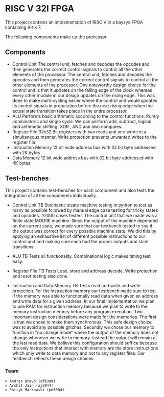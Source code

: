 #  RISC V 32I FPGA 
This project contains an implementation of RISC V in a baysys FPGA containing Artix 7. 

The following components make up the processor
## Components
- Control Unit
The central unit, fetches and decodes the opcodes and then generates the correct control signals to  control all the other elements of the processor. The central unit, fetches and decodes the opcodes and then generates the correct control signals to  control all the other elements of the processor. One noteworthy design choice for the control unit is that it updates on the falling edge of the clock whereas every other module in our design updates on the rising edge. This was done to make multi-cycling easier where the control unit would updates its control signals in preparation before the next rising edge when the actual state transition takes place in the entire processor.
- ALU
Performs basic arithmetic according to the control functions. Purely combinatoric and single cycle. We can perform add, subtract, logical and arithmetic shifting, XOR , AND and also compares. 
- Register File
32x32 Bit registers with two reads and one wrote in a simultaneous manner. Write protection prevents unwanted writes to the register file. 
- Instruction Memory
	12 bit wide address bus with 32 bit byte addressed with 2K bytes
- Data Memory
	12 bit wide address bus with 32 bit byte addressed with 4K bytes
## Test-benches
This project contains test-benches for each component and also tests the integration of all the components individually.
- Control Unit TB
Stochastic stsate machine testing in python to test as many as possible followed by manual edge case testing for tricky states and opcodes. >2000 cases tested. The control unit that we made was a finite state MOORE machine. Since the output of the machine depended on the current state, we made sure that our testbench tested to see if the output was correct for every possible machine state. We did this by applying an exhaustive list of different possible instructions to our control unit and making sure each had the proper outputs and state transitions.

- ALU TB
Tests all functionality. Combinational logic makes timing test easy.
- Register File TB
Tests Load, store and address decode. Write protection and reset testing also done.
- Instruction and Data Memory  TB
Tests read and write and write protection. For the instruction memory our testbench made sure to test if the memory was able to functionally read data when given an address and write data for a given address. In our final implementation we plan to use RAM for instruction memory because we plan to write to the memory instruction memory before any program execution. Two important design considerations were made for the memories. The first is that we chose to make them synchronous. This safe design choice was to avoid any possible glitches. Secondly we chose our memory to function in "no change mode" where the output of the memory does not change whenever we write to memory. Instead the output will remain at the last read data. We believe this configuration should suffice because the only instructions that interact with memory are the store instructions which only write to data memory and not to any register files. Our testbench reflects these design choices.
### Team
	> Andres Bravo (afb389)
	> Archit Jain (aj3944)
	> Patryk Markowski (pm3004)
	
